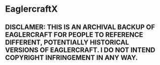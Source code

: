 # EaglercraftX
## **DISCLAMER: THIS IS AN ARCHIVAL BACKUP OF EAGLERCRAFT FOR PEOPLE TO REFERENCE DIFFERENT, POTENTIALLY HISTORICAL VERSIONS OF EAGLERCRAFT. I DO NOT INTEND COPYRIGHT INFRINGEMENT IN ANY WAY.**
